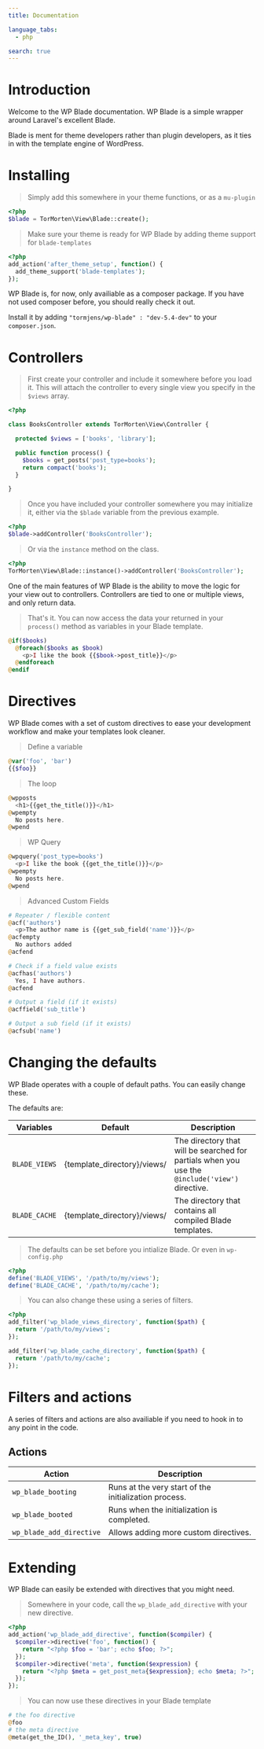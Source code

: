 ```yaml
---
title: Documentation

language_tabs:
  - php

search: true
---
```


# Introduction

Welcome to the WP Blade documentation. WP Blade is a simple wrapper around Laravel's excellent Blade.

Blade is ment for theme developers rather than plugin developers, as it ties in with the template engine of WordPress.

# Installing

> Simply add this somewhere in your theme functions, or as a `mu-plugin`

```php
<?php
$blade = TorMorten\View\Blade::create();
```

> Make sure your theme is ready for WP Blade by adding theme support for `blade-templates`

```php
<?php 
add_action('after_theme_setup', function() {
  add_theme_support('blade-templates');
});
```

WP Blade is, for now, only availiable as a composer package. If you have not used composer before, you should really check it out.

Install it by adding `"tormjens/wp-blade" : "dev-5.4-dev"` to your `composer.json`.

# Controllers

> First create your controller and include it somewhere before you load it. This will attach the controller to every single view you specify in the `$views` array.

```php 
<?php 

class BooksController extends TorMorten\View\Controller {

  protected $views = ['books', 'library'];

  public function process() {
    $books = get_posts('post_type=books');
    return compact('books');
  }

}
```

> Once you have included your controller somewhere you may initialize it, either via the `$blade` variable from the previous example.

```php
<?php
$blade->addController('BooksController');
```

> Or via the `instance` method on the class.

```php 
<?php
TorMorten\View\Blade::instance()->addController('BooksController');
```

One of the main features of WP Blade is the ability to move the logic for your view out to controllers. Controllers are tied to one or multiple views, and only return data.

> That's it. You can now access the data your returned in your `process()` method as variables in your Blade template.

```php
@if($books)
  @foreach($books as $book)
    <p>I like the book {{$book->post_title}}</p>
  @endforeach
@endif
```

# Directives

WP Blade comes with a set of custom directives to ease your development workflow and make your templates look cleaner.

> Define a variable

```php
@var('foo', 'bar')
{{$foo}}
```

> The loop

```php 
@wpposts
  <h1>{{get_the_title()}}</h1>
@wpempty
  No posts here.
@wpend
```

> WP Query

```php
@wpquery('post_type=books')
  <p>I like the book {{get_the_title()}}</p>
@wpempty
  No posts here.
@wpend
```

> Advanced Custom Fields

```php
# Repeater / flexible content
@acf('authors')
  <p>The author name is {{get_sub_field('name')}}</p>
@acfempty
  No authors added
@acfend

# Check if a field value exists
@acfhas('authors')
  Yes, I have authors.
@acfend

# Output a field (if it exists)
@acffield('sub_title')

# Output a sub field (if it exists)
@acfsub('name')
```

# Changing the defaults

WP Blade operates with a couple of default paths. You can easily change these.

The defaults are:

Variables | Default | Description |
--------- | ------- | ----------- |
`BLADE_VIEWS` | {template_directory}/views/ | The directory that will be searched for partials when you use the `@include('view')` directive.
`BLADE_CACHE` | {template_directory}/views/ | The directory that contains all compiled Blade templates.

> The defaults can be set before you intialize Blade. Or even in `wp-config.php`

```php
<?php
define('BLADE_VIEWS', '/path/to/my/views');
define('BLADE_CACHE', '/path/to/my/cache');
```

> You can also change these using a series of filters.

```php 
<?php
add_filter('wp_blade_views_directory', function($path) {
  return '/path/to/my/views';
});

add_filter('wp_blade_cache_directory', function($path) {
  return '/path/to/my/cache';
});
```

# Filters and actions

A series of filters and actions are also availiable if you need to hook in to any point in the code.

## Actions

Action | Description |
--------- | ----------- |
`wp_blade_booting` | Runs at the very start of the initialization process.
`wp_blade_booted` | Runs when the initialization is completed.
`wp_blade_add_directive` | Allows adding more custom directives.

# Extending

WP Blade can easily be extended with directives that you might need.

> Somewhere in your code, call the `wp_blade_add_directive` with your new directive.

```php 
<?php 
add_action('wp_blade_add_directive', function($compiler) {
  $compiler->directive('foo', function() {
    return "<?php $foo = 'bar'; echo $foo; ?>";
  });
  $compiler->directive('meta', function($expression) {
    return "<?php $meta = get_post_meta{$expression}; echo $meta; ?>";
  });
});
```

> You can now use these directives in your Blade template

```php 
# the foo directive
@foo
# the meta directive
@meta(get_the_ID(), '_meta_key', true)
```
